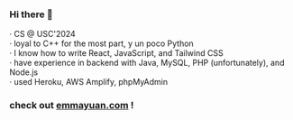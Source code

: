 ### Hi there 👋

· CS @ USC'2024  
· loyal to C++ for the most part, y un poco Python  
· I know how to write React, JavaScript, and Tailwind CSS  
· have experience in backend with Java, MySQL, PHP (unfortunately), and Node.js  
· used Heroku, AWS Amplify, phpMyAdmin  

### check out [emmayuan.com](http://emmayuan.com) !  
